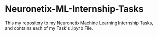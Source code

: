 # Neuronetix-ML-Internship-Tasks
This my repository to my Neuronetix Machine Learning Internship Tasks, and contains each of my Task's .ipynb File.
